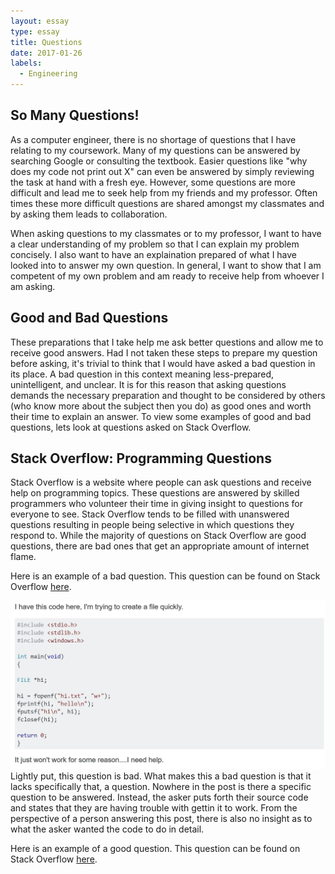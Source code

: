 ```yaml
---
layout: essay
type: essay
title: Questions
date: 2017-01-26
labels:
  - Engineering
---
```


## So Many Questions!
As a computer engineer, there is no shortage of questions that I have relating to my coursework.  Many of my questions can be answered by searching Google or consulting the textbook.  Easier questions like "why does my code not print out X" can even be answered by simply reviewing the task at hand with a fresh eye.  However, some questions are more difficult and lead me to seek help from my friends and my professor.  Often times these more difficult questions are shared amongst my classmates and by asking them leads to collaboration.

When asking questions to my classmates or to my professor, I want to have a clear understanding of my problem so that I can explain my problem concisely.  I also want to have an explaination prepared of what I have looked into to answer my own question.  In general, I want to show that I am competent of my own problem and am ready to receive help from whoever I am asking.

## Good and Bad Questions
These preparations that I take help me ask better questions and allow me to receive good answers.  Had I not taken these steps to prepare my question before asking, it's trivial to think that I would have asked a bad question in its place.  A bad question in this context meaning less-prepared, unintelligent, and unclear.  It is for this reason that asking questions demands the necessary preparation and thought to be considered by others (who know more about the subject then you do) as good ones and worth their time to explain an answer.  To view some examples of good and bad questions, lets look at questions asked on Stack Overflow.

## Stack Overflow: Programming Questions
Stack Overflow is a website where people can ask questions and receive help on programming topics.  These questions are answered by skilled programmers who volunteer their time in giving insight to questions for everyone to see.  Stack Overflow tends to be filled with unanswered questions resulting in people being selective in which questions they respond to.  While the majority of questions on Stack Overflow are good questions, there are bad ones that get an appropriate amount of internet flame.

Here is an example of a bad question.  This question can be found on Stack Overflow [here](http://stackoverflow.com/questions/41753315/how-to-create-a-file-in-c).
<div class="ui medium rounded images">
  <img class="ui image" src="../images/bad_question.jpg">
</div>
Lightly put, this question is bad.  What makes this a bad question is that it lacks specifically that, a question.  Nowhere in the post is there a specific question to be answered.  Instead, the asker puts forth their source code and states that they are having trouble with gettin it to work.  From the perspective of a person answering this post, there is also no insight as to what the asker wanted the code to do in detail.

Here is an example of a good question.   This question can be found on Stack Overflow [here](http://stackoverflow.com/questions/1704407/what-is-the-difference-between-char-s-and-char-s-in-c).

